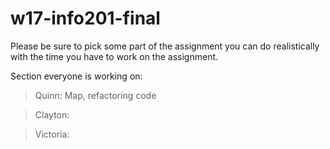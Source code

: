 # w17-info201-final

Please be sure to pick some part of the assignment you can do realistically with the time you have to work on the assignment.

Section everyone is working on:
> Quinn: Map, refactoring code

> Clayton:

> Victoria:
